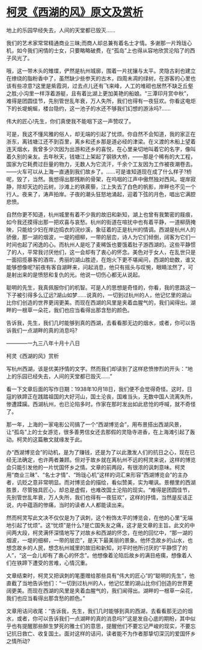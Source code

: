 # [柯灵《西湖的风》原文及赏析](https://www.vrrw.net/wx/8819.html)

地上的乐园早经失去，人间的天堂都已毁灭……

我们的艺术家常常精通商业三昧;而商人却总兼有着名士才情。多谢那一片玲珑心机，如今我们闲情的士女，只要略略破费，在“孤岛”上也得从容地欣赏沦陷了的西子风光了。

哦，这一带木头的雉堞，俨然是杭州城廓，围着一片扰攘与太平。灵隐古刹也建立在缭绕的脂粉香中了，虽然缺少些参天的古木，四周未凋的绿树，在游客的心里也该有些凉意?这里是紫霞洞，过去点儿还有飞来峰，人工的堆砌也居然不缺乏丘壑之胜;小沟里一样浮着游艇，且有着比湖上更加美艳的船娘。“三潭印月赏中秋”，难得是团圆佳节，先别管世乱年衰，万人失所，我们也得有一夜狂欢。你看这电炬下的长堤蜿蜒，楼台隐约，这一池子的水还不够我们幻想的游泳吗?……

伟大的匠心!先生，你们真使我不能咽下这一声赞叹了。



可是，我这不懂风雅的俗人，却无端的引起了忧烦。你自然不会知道，我的家正在浙东，离钱塘江还不到百里，离乡和还乡那是道必经的津梁。在义渡的木船上望着连天烟水，我曾多少次因为出游和还乡的喜悦，在心里亲切地叫着它的名字，像叫着久别的亲友。去年秋天，钱塘江上架起了钢铁大桥，——那是个稀有的大工程，国家为它耗费过巨量的物力，无数人为它流汗，千余个工友因为工作被夜潮卷去。——火车可以从上海一直通到我们故乡了。……可是谁知道现在成了什么样子?桥呢，毁了，当然。我想得出那残断的骨架，在呜咽的江声中傲然独对西风。堤岸寂静，除却天边的云树，沙滩上的铁蒺藜，江上失去了白色的帆影，岸畔也不见一个行人。夜来了，涛声拍岸。子夜的潮头狂怒地涌起，迎着下弦的月色，唱出它满腔悲愤。

自然你更不知道，杭州城里有着不少我的故旧和新知，湖上也曾有我繁密的屐痕，如今我还摸得出那一把欢喜与哀愁。杭州的街道在喧扰中也有着平静，一道柳荫掩映，只能给少妇在岸边捣衣的浣纱溪，象征着的正是杭州的情调。西湖是杭州人的骄傲，那一湖的烟波，一堤的细柳，一带的层峦，诗人为它们倾倒，阔客为它们一时间也起了闲逸的心。而杭州人是吃了麦稀饭也要饿着肚子游西湖的。这些平静惯了的人，平常我讨厌他们，这一会却有了衷心的怀念。美色对于女人，在乱世只是一面招揽暴客的酒帘，秀丽的湖山胜迹，在炮火下更不堪闻问，西湖的劫数，谁又能够想像呢?前夜有客自湖畔来，问起消息，他只有摇头与叹惋，眼睛泫然了，可是射出来的是愤怒和复仇的光。他说一切伤心都无从说起。

聪明的先生，我真佩服你们的机智。可是人的思想是奇怪的，你看，我的思路这一下子被引得多么辽远?湖山如梦……说真的，一切到过杭州的人，他记忆里的湖山比你们创造的世界更阔更美。而现在西湖的风里是夹着血腥气的，我们闻得出。湖畔的一根草一朵花，我们也应当看得出那含愁的颜色。

告诉我，先生，我们几时能够到真的西湖，去看看那无边的烟水，或者，你可以告诉我们一点湖畔的真的消息吗?

————一九三八年十月十八日

柯灵《西湖的风》赏析

写杭州西湖，该是优美抒情的文字。然而我们却读到了这样悲愤惨烈的开头：“地上的乐园已经失去，人间的天堂都已毁灭……”

看一下文章后面的写作日期：1938年10月18日，我们便不会觉得奇怪。这时，日寇的铁蹄正在践踏祖国的大好河山，国土沦丧，国难当头，无数中国人流离失所，惨遭蹂躏。西湖杭州，也已沦陷多时。作家在那时发出如此悲怆的呼喊，就不奇怪了。

那一年，上海的一家电影公司搞了一个“西湖博览会”，用布景搭出西湖风景，让“孤岛”上的士女游览，很多善男信女还去那假的灵隐寺进香，在上海滩引起了轰动。柯灵的这篇散文就缘发于此。

办“西湖博览会”的动机，是为了赚钱，还是为了以此激发人们的抗日之心，现在已经无法确定，也许两者兼顾。但对于故乡就在离杭州不远的柯灵来说，这样的博览会只能引发他的一片忧国怀乡之情。文章的前两段，有很浓的讽刺意味。柯灵用“商业三昧”、“名士才情”、“玲珑心机”这样的词汇来形容“西湖博览会”的主办者，讥贬之意非常明显。而对博览会的描绘，看似赞美，实为嘲讽。景棚里的西湖胜景，尽管独具匠心，却总是虚假，也难改国土沦陷的现实。“难得是团圆佳节，先别管世乱年衰，万人失所，我们也得有一夜狂欢”，这样的抒情，当然是反话正说，内中蕴涵的惨痛，当时的读者人人都能读出来。

然而柯灵写此文决不仅仅是为了讽刺，这个粉饰太平的博览会，在他的心里“无端地引起了忧烦”。这“忧烦”是什么?是亡国失友之痛，这才是文章的主旨。此文的中间两大段，柯灵满怀深情地写了对故乡和西湖的怀念，在他的回忆中，“那一湖的烟波，一堤的细柳，一带的层峦”，是天下最美丽的景象。他怀念故乡的山水，也想念故乡的人民，想念杭州城里的故旧和新知，对平时他所讨厌的“平静惯了的人”，“这一会儿却有了衷心的怀念”。他想像着沦陷后故乡的满目疮痍，想像着人们在铁蹄下遭受的苦难，心情沉重。

文章结束时，柯灵又把讽刺的笔墨赠给那些具有“伟大的匠心”的“聪明的先生”，他直截了当地告诉他们：“一切到过杭州的人，他记忆里的湖山比你们创造的世界更阔更美。而现在西湖的风里是夹着血腥气的，我们闻得出。湖畔的一根草一朵花，我们也应当看得出那含愁的颜色。”

文章用诘问收尾：“告诉我，先生，我们几时能够到真的西湖，去看看那无边的烟水，或者，你可以告诉我们一点湖畔的真的消息吗?”这是发自心底的期盼，其中似乎也有提醒那些醉生梦死的雅士们的意思，提醒他们不要忘记严峻的现实，不要忘记抗日救亡、收复国土。面对这样的诘问，读者能不为作者那挚切深沉的爱国怀乡之情所动?

